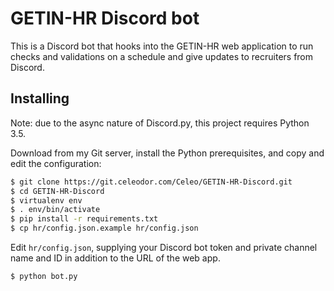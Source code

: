 # GETIN-HR Discord bot

This is a Discord bot that hooks into the GETIN-HR web application to run checks and validations on a schedule and give updates to recruiters from Discord.

## Installing

Note: due to the async nature of Discord.py, this project requires Python 3.5.

Download from my Git server, install the Python prerequisites, and copy and edit the configuration:

```bash
$ git clone https://git.celeodor.com/Celeo/GETIN-HR-Discord.git
$ cd GETIN-HR-Discord
$ virtualenv env
$ . env/bin/activate
$ pip install -r requirements.txt
$ cp hr/config.json.example hr/config.json
```

Edit `hr/config.json`, supplying your Discord bot token and private channel name and ID in addition to the URL of the web app.

```bash
$ python bot.py
```
